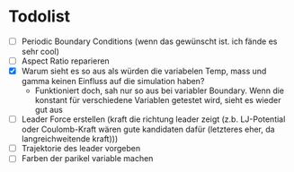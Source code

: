 # Todolist

- [ ] Periodic Boundary Conditions (wenn das gewünscht ist. ich fände es sehr cool)
- [ ] Aspect Ratio reparieren
- [x] Warum sieht es so aus als würden die variabelen Temp, mass und gamma keinen Einfluss auf die simulation haben?
    - Funktioniert doch, sah nur so aus bei variabler Boundary. Wenn die konstant für verschiedene Variablen getestet wird, sieht es wieder gut aus
- [ ] Leader Force erstellen (kraft die richtung leader zeigt (z.b. LJ-Potential oder Coulomb-Kraft wären gute kandidaten dafür (letzteres eher, da langreichweitende kraft)))
- [ ] Trajektorie des leader vorgeben
- [ ] Farben der parikel variable machen